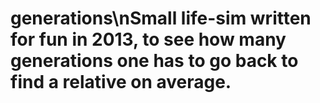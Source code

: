 # generations\nSmall life-sim written for fun in 2013, to see how many generations one has to go back to find a relative on average.

